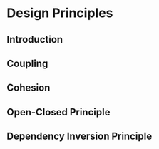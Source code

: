<link rel="stylesheet" href="{{baseUrl}}/css/textbook.css">

<div class="website-content">

<div id="main">

# Design Principles

## Introduction

<include src="abstraction/whatItIs/text.md#title" />
<include src="abstraction/whatItIs/text.md#body" />

## Coupling

<include src="coupling/whatItIs/text.md#title" />
<include src="coupling/whatItIs/text.md#body" />
<include src="coupling/whyWeCare/text.md#title" />
<include src="coupling/whyWeCare/text.md#body" />
<include src="coupling/howItHappens/text.md#title" />
<include src="coupling/howItHappens/text.md#body" />
<include src="coupling/types/text.md#title" />
<include src="coupling/types/text.md#body" />

## Cohesion

<include src="cohesion/whatItIs/text.md#title" />
<include src="cohesion/whatItIs/text.md#body" />
<include src="cohesion/whyWeCare/text.md#title" />
<include src="cohesion/whyWeCare/text.md#body" />
<include src="cohesion/howItHappens/text.md#title" />
<include src="cohesion/howItHappens/text.md#body" />

## Open-Closed Principle

<include src="openClosedPrinciple/whatItIs/text.md#title" />
<include src="openClosedPrinciple/whatItIs/text.md#body" />

## Dependency Inversion Principle

<include src="dependencyInversionPrinciple/whatItIs/text.md#title" />
<include src="dependencyInversionPrinciple/whatItIs/text.md#body" />

</div>

</div>
